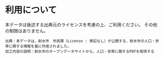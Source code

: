# 利用について
本データは後述する出典元のライセンスを考慮の上、ご利用ください。
その他の制限はありません。

```
出典：本データは、射水市　市民課（License : 表記なし）が公開する、射水市の人口・世帯に関する情報を基に作成されました。
加工内容の説明：射水市のオープンデータサイトから、人口・世帯に関するPDFを取得する
```